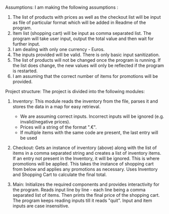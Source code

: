 Assumptions:
I am making the following assumptions :
1) The list of products with prices as well as the checkout list will be input as file of particular format which will be added in Readme of the program.
2) Item list (shopping cart) will be input as comma separated list. The program will take user input, output the total value and then wait for further input.
3) I am dealing with only one currency - Euros.
4) The inputs provided will be valid. There is only basic input sanitization.
5) The list of products will not be changed once the program is running. If the list does change, the new values will only be reflected if the program is restarted.
6) I am assuming that the correct number of items for promotions will be provided.

    

Project structure:
The project is divided into the following modules:
1) Inventory:
    This module reads the inventory from the file, parses it and stores the data in a map for easy retrieval.
    - We are assuming correct inputs. Incorrect inputs will be ignored (e.g. invalid/negative prices).
    - Prices will a string of the format "<euros>.<cents>€".
    - If multiple items with the same code are present, the last entry will be used

2) Checkout:
    Gets an instance of inventory (above) along with the list of items in a comma separated string and creates a list of inventory items.
    If an entry not present in the Inventory, it will be ignored.
    This is where promotions will be applied. This takes the instance of shopping cart from below and applies
    any promotions as necessary.
    Uses Inventory and Shopping Cart to calculate the final total.

3) Main:
    Initializes the required components and provides interactivity for the program. 
    Reads input line by line - each line being a comma separated list of items. Then prints the final price of the shopping cart.
    The program keeps reading inputs till it reads "quit".
    Input and item inputs are case insensitive.